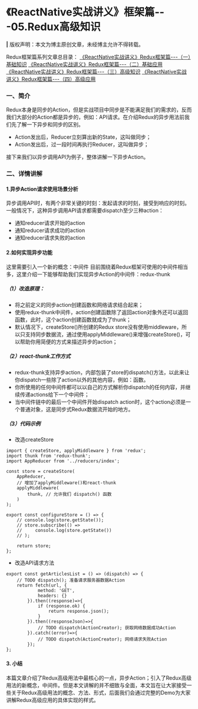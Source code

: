# 《ReactNative实战讲义》框架篇---05.Redux高级知识
**|** 版权声明：本文为博主原创文章，未经博主允许不得转载。

Redux框架篇系列文章总目录：
[《ReactNative实战讲义》Redux框架篇---（一）基础知识](http://blog.csdn.net/fsf_snail/article/details/79082351)
[《ReactNative实战讲义》Redux框架篇---（二）基础应用](http://blog.csdn.net/fsf_snail/article/details/79156288)
[《ReactNative实战讲义》Redux框架篇---（三）高级知识](http://blog.csdn.net/fsf_snail/article/details/79156393)
[《ReactNative实战讲义》Redux框架篇---（四）高级应用](http://blog.csdn.net/fsf_snail/article/details/79162619)

### 一、简介
Redux本身是同步的Action，但是实战项目中同步是不能满足我们的需求的，反而我们大部分的Action都是异步的，例如：API请求。在介绍Redux的异步用法前我们先了解一下异步和同步的区别。

* Action发出后，Reducer立刻算出新的State，这叫做同步；
* Action发出后，过一段时间再执行Reducer，这叫做异步；

接下来我们以异步调用API为例子，整体讲解一下异步Action。

### 二、详情讲解
#### 1.异步Action请求使用场景分析

异步调用API时，有两个非常关键的时刻：发起请求的时刻，接受到响应的时刻。
一般情况下，这种异步调用API请求都需要dispatch至少三种action：

 * 通知reducer请求开始的action
 * 通知reducer请求成功的action
 * 通知reducer请求失败的action
 
#### 2.如何实现异步功能
这里需要引入一个新的概念：中间件
目前围绕着Redux框架可使用的中间件相当多，这里介绍一下能够帮助我们实现异步Action的中间件：redux-thunk

##### （1）改造原理：

* 将之前定义的同步action创建函数和网络请求结合起来；
* 使用redux-thunk中间件，action创建函数除了返回action对象外还可以返回函数，此时，这个action创建函数就成为了thunk；
* 默认情况下，createStore()所创建的Redux store没有使用middleware，所以只支持同步数据流，通过使用applyMiddleware()来增强createStore()，可以帮助你用简便的方式来描述异步的action；

##### （2）react-thunk工作方式
* redux-thunk支持异步action，内部包装了store的dispatch()方法，以此来让你dispatch一些除了action以外的其他内容，例如：函数。
* 你所使用的任何中间件都可以以自己的方式解析你dispatch的任何内容，并继续传递actions给下一个中间件；
* 当中间件链中的最后一个中间件开始dispatch action时，这个action必须是一个普通对象，这是同步式Redux数据流开始的地方。

##### （3）代码示例
* 改造createStore

```
import { createStore, applyMiddleware } from 'redux';
import thunk from 'redux-thunk';
import AppReducer from '../reducers/index';

const store = createStore(
    AppReducer,
    // 增加了applyMiddleware()和react-thunk
    applyMiddleware(
        thunk, // 允许我们 dispatch() 函数
    )
);

export const configureStore = () => {
    // console.log(store.getState());
    // store.subscribe(() =>
    //     console.log(store.getState())
    // );

    return store;
};
```

* 改造API请求方法

```
export const getArticlesList = () => (dispatch) => {
    // TODO dispatch(); 准备请求服务器数据Action
    return fetch(url, {
            method: 'GET',
            headers: {}
        }).then((response)=>{
            if (response.ok) {
                return response.json();
            } 
        }).then((responseJson)=>{
            // TODO dispatch(ActionCreator); 获取网络数据成功Action
        }).catch((error)=>{
            // TODO dispatch(ActionCreator); 网络请求失败Action
        });
};
```

#### 3. 小结
本篇文章介绍了Redux高级用法中最核心的一点，异步Action；引入了Redux高级用法的新概念，中间件。但是本文讲解的并不细致与全面，本文旨在让大家接受一些关于Redux高级用法的概念、方法、形式，后面我们会通过完整的Demo为大家讲解Redux高级应用的具体实现的样式。



  


